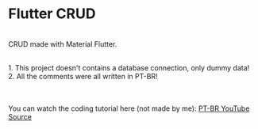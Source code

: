 # Flutter CRUD

<br/> CRUD made with Material Flutter.

<br/> 1. This project doesn't contains a database connection, only dummy data!
<br/> 2. All the comments were all written in PT-BR! 

<br/>
<br/> You can watch the coding tutorial here (not made by me): <a href="https://youtu.be/ViahqKZzZ7Y"> PT-BR YouTube Source </a>
